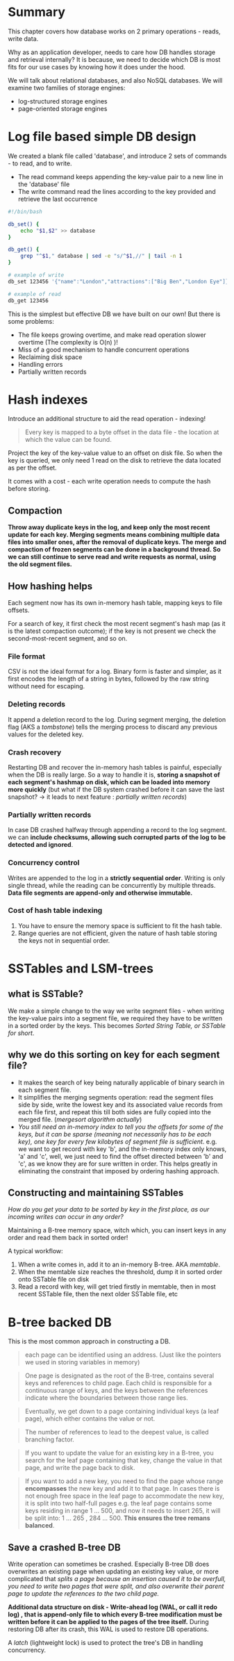 # Summary

This chapter covers how database works on 2 primary operations - reads, write data. 

Why as an application developer,  needs to care how DB handles storage and retrieval internally? It is because, we need to decide which DB is most fits for our use cases by knowing how it does under the hood. 

We will talk about relational databases, and also NoSQL databases. We will examine two families of storage engines:
- log-structured storage engines
- page-oriented storage engines

# Log file based simple DB design

We created a blank file called 'database', and introduce 2 sets of commands - to read, and to write. 
 - The read command keeps appending the key-value pair to a new line in the 'database' file
 - The write command read the lines according to the key provided and retrieve the last occurrence

```bash
#!/bin/bash

db_set() {
	echo "$1,$2" >> database
}

db_get() {
	grep "^$1," database | sed -e "s/^$1,//" | tail -n 1
}

# example of write
db_set 123456 '{"name":"London","attractions":["Big Ben","London Eye"]}'

# example of read
db_get 123456
```

This is the simplest but effective DB we have built on our own!
But there is some problems:
- The file keeps growing overtime, and make read operation slower overtime (The complexity is O(n) )!
- Miss of a good mechanism to handle concurrent operations
- Reclaiming disk space
- Handling errors
- Partially written records

# Hash indexes

Introduce an additional structure to aid the read operation - indexing!

> Every key is mapped to a byte offset in the data file - the location at which the value can be found.

Project the key of the key-value value to an offset on disk file. So when the key is queried, we only need 1 read on the disk to retrieve the data located as per the offset. 

It comes with a cost - each write operation needs to compute the hash before storing.

## Compaction

**Throw away duplicate keys in the log, and keep only the most recent update for each key. Merging segments means combining multiple data files into smaller ones, after the removal of duplicate keys. The merge and compaction of frozen segments can be done in a background thread. So we can still continue to serve read and write requests as normal, using the old segment files.**

## How hashing helps

Each segment now has its own in-memory hash table, mapping keys to file offsets. 

For a search of key, it first check the most recent segment's hash map (as it is the latest compaction outcome); if the key is not present we check the second-most-recent segment, and so on.

### File format

CSV is not the ideal format for a log. Binary form is faster and simpler, as it first encodes the length of a string in bytes, followed by the raw string without need for escaping.

### Deleting records

It append a deletion record to the log. During segment merging, the deletion flag (AKS a *tombstone*) tells the merging process to discard any previous values for the deleted key.

### Crash recovery

Restarting DB and recover the in-memory hash tables is painful, especially when the DB is really large. So a way to handle it is, **storing a snapshot of each segment's hashmap on disk, which can be loaded into memory more quickly** (but what if the DB system crashed before it can save the last snapshot? -> it leads to next feature : *partially written records*)

### Partially written records

In case DB crashed halfway through appending a record to the log segment. we can **include checksums, allowing such corrupted parts of the log to be detected and ignored**.

### Concurrency control

Writes are appended to the log in a **strictly sequential order**. Writing is only single thread, while the reading can be concurrently by multiple threads. **Data file segments are append-only and otherwise immutable.**

### Cost of hash table indexing

1. You have to ensure the memory space is sufficient to fit the hash table. 
2. Range queries are not efficient, given the nature of hash table storing the keys not in sequential order.

# SSTables and LSM-trees

## what is SSTable?

We make a simple change to the way we write segment files - when writing the key-value pairs into a segment file, we required they have to be written in a sorted order by the keys.  This becomes *Sorted String Table, or SSTable for short*.

## why we do this sorting on key for each segment file?

- It makes the search of key being naturally applicable of binary search in each segment file.
- It simplifies the merging segments operation: read the segment files side by side, write the lowest key and its associated value records from each file first, and repeat this till both sides are fully copied into the merged file. (*mergesort algorithm actually*)
- *You still need an in-memory index to tell you the offsets for some of the keys, but it can be sparse (meaning not necessarily has to be each key), one key for every few kilobytes of segment file is sufficient*. e.g. we want to get record with key 'b', and the in-memory index only knows, 'a' and 'c', well, we just need to find the offset directed between 'b' and 'c', as we know they are for sure written in order. This helps greatly in eliminating the constraint that imposed by ordering hashing approach.

## Constructing and maintaining SSTables

*How do you get your data to be sorted by key in the first place, as our incoming writes can occur in any order?*

Maintaining a B-tree memory space, witch which, you can insert keys in any order and read them back in sorted order!

A typical workflow:
1. When a write comes in, add it to an in-memory B-tree. AKA *memtable*.
2. When the memtable size reaches the threshold, dump it in sorted order onto SSTable file on disk
3. Read a record with key, will get tried firstly in memtable, then in most recent SSTable file, then the next older SSTable file, etc



# B-tree backed DB

This is the most common approach in constructing a DB. 

> each page can be identified using an address. (Just like the pointers we used in storing variables in memory)

> One page is designated as the root of the B-tree, contains several keys and references to child page. Each child is responsible for a continuous range of keys, and the keys between the references indicate where the boundaries between those range lies.

> Eventually, we get down to a page containing individual keys (a leaf page), which either contains the value or not.

> The number of references to lead to the deepest value, is called branching factor.

> If you want to update the value for an existing key in a B-tree, you search for the leaf page containing that key, change the value in that page, and write the page back to disk.

> If you want to add a new key, you need to find the page whose range **encompasses** the new key and add it to that page. In cases there is not enough free space in the leaf page to accommodate the new key, it is split into two half-full pages e.g. the leaf page contains some keys residing in range 1 ... 500, and now it needs to insert 265, it will be split into: 1 ... 265 , 284 ... 500. **This ensures the tree remans balanced**.

## Save a crashed B-tree DB

Write operation can sometimes be crashed. Especially B-tree DB does overwrites an existing page when updating an existing key value, or more complicated that *splits a page because an insertion caused it to be overfull, you need to write two pages that were split, and also overwrite their parent page to update the references to the two child page.*

**Additional data structure on disk - Write-ahead log (WAL, or call it redo log) , that is append-only file to which every B-tree modification must be written before it can be applied to the pages of the tree itself.** During restoring DB after its crash, this WAL is used to restore DB operations. 

A *latch* (lightweight lock) is used to protect the tree's DB in handling concurrency.


